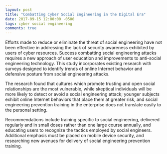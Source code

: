 ```yaml
---
layout: post
title: "Combatting Cyber Social Engineering in the Digital Era"
date: 2017-09-15 12:00:00 -0500
tags: cyber social engineering
comments: true
---
```


Efforts made to reduce or eliminate the threat of social engineering have not been effective in addressing the lack of security awareness exhibited by users of cyber resources.  Success combatting social engineering attacks requires a new approach of user education and improvements to anti-social engineering technology.  This study incorporates existing research with surveys designed to identify trends of online Internet behavior and defensive posture from social engineering attacks.  

The research found that cultures which promote trusting and open social relationships are the most vulnerable, while skeptical individuals will be more likely to detect or avoid a social engineering attack; younger subjects exhibit online Internet behaviors that place them at greater risk, and social engineering prevention training in the enterprise does not translate easily to the personal setting.  

Recommendations include training specific to social engineering, delivered regularly and in small doses rather than one large course annually, and educating users to recognize the tactics employed by social engineers.  Additional emphasis must be placed on mobile device security, and researching new avenues for delivery of social engineering prevention training.
